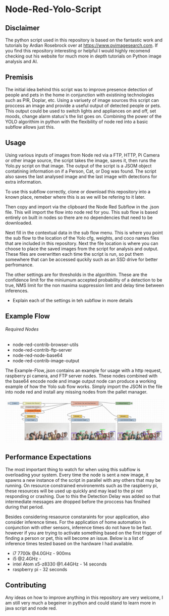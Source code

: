 # Node-Red-Yolo-Script

## Disclaimer
The python script used in this repository is based on the fantastic work and tutorials by Ardian Rosebrock over at https://www.pyimagesearch.com. If you find this repository interesting or helpful I would highly recomend checking out his website for much more in depth tutorials on Python image analysis and AI.

## Premisis
The initial idea behind this script was to improve presence detection of people and pets in the home in conjunction with existining technologies such as PIR, Doplar, etc. Using a variuety of image sources this script can proccess an image and provide a useful output of detected people or pets. This output could be used to switch lights and appliances on and off, set moods, change alarm status's the list goes on. Combining the power of the YOLO algorithim in python with the flexibility of node red into a basic subflow allows just this.

## Usage
Using various inputs of images from Node red via a FTP, HTTP, Pi Camera or other image source, the script takes the image, saves it, then runs the Yolo.py script on that image. The output of the script is a JSOM object contatining information on if a Person, Cat, or Dog was found. The script also saves the last analysed image and the last image with detections for extra information.

To use this subflow correctly, clone or download this repository into a known place, remeber where this is as we will be refering to it later. 

Then copy and import via the clipboard the Node Red Subflow in the .json file. This will import the flow into node red for you. This sub flow is based entirely on built in nodes so there are no dependencies that need to be downloaded. 

Next fill in the contextual data in the sub flow menu. This is where you point the sub flow to the location of the Yolo cfg, weights, and coco names files that are included in this repository. Next the file location is where you can choose to place the saved images from the script for analysis and output. These files are overwritten each time the script is run, so put them somewhere that can be accessed quckily such as an SSD drive for better perfromance.

The other settings are for thresholds in the algorithim. These are the confidence limit for the miniumum accepted probability of a detection to be true, NMS limit for the non maxima suppression limt and delay time between inferences.

- Explain each of the settings in teh subflow in more details 

## Example Flow
###### Required Nodes
- node-red-contrib-browser-utils
- node-red-contrib-ftp-server
- node-red-node-base64
- node-red-contrib-image-output

The Example-Flow,.json contains an example for usage with a http request, raspberry pi camera, and FTP server nodes. These nodes combined with the base64 encode node and image output node can produce a working example of how the Yolo sub flow works. Simply import the JSON in the file into node red and install any missing nodes from the pallet manager.

![Example Flow](docs/Sample%20Flow%20Output.PNG)

## Performance Expectations
The most important thing to watch for when using this subflow is overloading your system. Every time the node is sent a new image, it spawns a new instance of the script in parallel with any others that may be running. On resource constrained environemnts such as the raspberry pi, these resources will be used up quickly and may lead to the pi not responding or crashing. Due to this the Detection Delay was added so that intermediate messages are dropped before the proccess has finsihed during that period.

Besides considering resaource constaraints for your application, also consider inference times. For the application of home automation in conjunction with other sensors, inference times do not have to be fast. however if you are trying to activate something based on the first trigger of finding a person or pet, this will become an issue. Below is a list of inference times tested based on the hardware I had available.

- i7 7700k @4.0GHz - 900ms
- i5 @2.4GHz - 
- intel Atom x5-z8330 @1.44GHz - 14 seconds
- raspberry pi - 32 seconds

## Contributing
Any ideas on how to improve anything in this repository are very welcome, I am still very much a begeiner in python and could stand to learn more in java script and node red.
